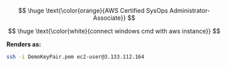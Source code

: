 $$
\huge \text{\color{orange}{AWS Certified SysOps Administrator-Associate}}
$$

$$
\huge \text{\color{white}{connect windows cmd with aws instance}}
$$


**Renders as:**
```bash
ssh -i DemoKeyPair.pem ec2-user@3.133.112.164






